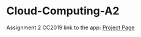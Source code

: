 # Cloud-Computing-A2
Assignment 2 CC2019
link to the app: <a href="cc-steamapi.appspot.com/index">Project Page</a> 
